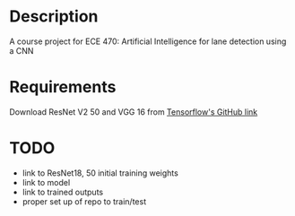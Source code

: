 # Description
A course project for ECE 470: Artificial Intelligence for lane detection using a CNN

# Requirements
Download ResNet V2 50 and VGG 16 from [Tensorflow's GitHub link](https://github.com/tensorflow/models/tree/master/research/slim#pre-trained-models)

# TODO
- link to ResNet18, 50 initial training weights
- link to model
- link to trained outputs
- proper set up of repo to train/test